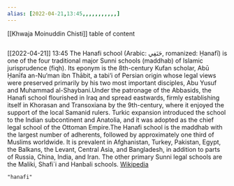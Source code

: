 ```yaml
---
alias: [2022-04-21,13:45,,,,,,,,,,,]
---
```

[[Khwaja Moinuddin Chisti]]
table of content
```toc
```

[[2022-04-21]] 13:45
The Hanafi school (Arabic: حَنَفِي, romanized: Ḥanafī) is one of the four traditional major Sunni schools (maddhab) of Islamic jurisprudence (fiqh). Its eponym is the 8th-century Kufan scholar, Abū Ḥanīfa an-Nu‘man ibn Thābit, a tabi‘i of Persian origin whose legal views were preserved primarily by his two most important disciples, Abu Yusuf and Muhammad al-Shaybani.Under the patronage of the Abbasids, the Hanafi school flourished in Iraq and spread eastwards, firmly establishing itself in Khorasan and Transoxiana by the 9th-century, where it enjoyed the support of the local Samanid rulers. Turkic expansion introduced the school to the Indian subcontinent and Anatolia, and it was adopted as the chief legal school of the Ottoman Empire.The Hanafi school is the maddhab with the largest number of adherents, followed by approximately one third of Muslims worldwide. It is prevalent in Afghanistan, Turkey, Pakistan, Egypt, the Balkans, the Levant, Central Asia, and  Bangladesh, in addition to parts of Russia, China, India, and Iran. The other primary Sunni legal schools are the Maliki, Shafi`i and Hanbali schools.
[Wikipedia](https://en.wikipedia.org/wiki/Hanafi)
```query
"hanafi"
```